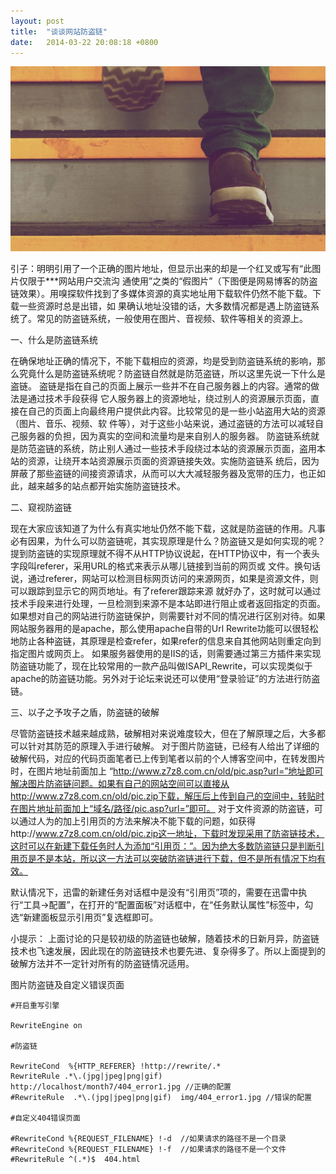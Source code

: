 ```yaml
---
layout: post
title:  "谈谈网站防盗链"
date:   2014-03-22 20:08:18 +0800
---
```

<img src="/images/fulls/04.jpg" class="fit image"> 


引子：明明引用了一个正确的图片地址，但显示出来的却是一个红叉或写有“此图片仅限于***网站用户交流沟 通使用”之类的“假图片”（下图便是网易博客的防盗链效果）。用嗅探软件找到了多媒体资源的真实地址用下载软件仍然不能下载。下载一些资源时总是出错，如 果确认地址没错的话，大多数情况都是遇上防盗链系统了。常见的防盗链系统，一般使用在图片、音视频、软件等相关的资源上。

 一、什么是防盗链系统

在确保地址正确的情况下，不能下载相应的资源，均是受到防盗链系统的影响，那么究竟什么是防盗链系统呢？防盗链自然就是防范盗链，所以这里先说一下什么是盗链。
盗链是指在自己的页面上展示一些并不在自己服务器上的内容。通常的做法是通过技术手段获得 它人服务器上的资源地址，绕过别人的资源展示页面，直接在自己的页面上向最终用户提供此内容。比较常见的是一些小站盗用大站的资源（图片、音乐、视频、软 件等），对于这些小站来说，通过盗链的方法可以减轻自己服务器的负担，因为真实的空间和流量均是来自别人的服务器。
防盗链系统就是防范盗链的系统，防止别人通过一些技术手段绕过本站的资源展示页面，盗用本站的资源，让绕开本站资源展示页面的资源链接失效。实施防盗链系 统后，因为屏蔽了那些盗链的间接资源请求，从而可以大大减轻服务器及宽带的压力，也正如此，越来越多的站点都开始实施防盗链技术。

二、窥视防盗链

现在大家应该知道了为什么有真实地址仍然不能下载，这就是防盗链的作用。凡事必有因果，为什么可以防盗链呢，其实现原理是什么？防盗链又是如何实现的呢？
提到防盗链的实现原理就不得不从HTTP协议说起，在HTTP协议中，有一个表头字段叫referer，采用URL的格式来表示从哪儿链接到当前的网页或 文件。换句话说，通过referer，网站可以检测目标网页访问的来源网页，如果是资源文件，则可以跟踪到显示它的网页地址。有了referer跟踪来源 就好办了，这时就可以通过技术手段来进行处理，一旦检测到来源不是本站即进行阻止或者返回指定的页面。
如果想对自己的网站进行防盗链保护，则需要针对不同的情况进行区别对待。如果网站服务器用的是apache，那么使用apache自带的Url Rewrite功能可以很轻松地防止各种盗链，其原理是检查refer，如果refer的信息来自其他网站则重定向到指定图片或网页上。 
如果服务器使用的是IIS的话，则需要通过第三方插件来实现防盗链功能了，现在比较常用的一款产品叫做ISAPI_Rewrite，可以实现类似于apache的防盗链功能。另外对于论坛来说还可以使用“登录验证”的方法进行防盗链。

三、以子之予攻子之盾，防盗链的破解

尽管防盗链技术越来越成熟，破解相对来说难度较大，但在了解原理之后，大多都可以针对其防范的原理入手进行破解。
对于图片防盗链，已经有人给出了详细的破解代码，对应的代码页面笔者已上传到笔者以前的个人博客空间中，在转发图片时，在图片地址前面加上 “http://www.z7z8.com.cn/old/pic.asp?url=”地址即可解决图片防盗链问题。如果有自己的网站空间可以直接从http://www.z7z8.com.cn/old/pic.zip下载，解压后上传到自己的空间中，转贴时在图片地址前面加上“域名/路径/pic.asp?url=”即可。
对于文件资源的防盗链，可以通过人为的加上引用页的方法来解决不能下载的问题，如获得http://www.z7z8.com.cn/old/pic.zip这一地址，下载时发现采用了防盗链技术，这时可以在新建下载任务时人为添加“引用页：”。因为绝大多数防盗链只是判断引用页是不是本站，所以这一方法可以突破防盗链进行下载，但不是所有情况下均有效。

默认情况下，迅雷的新建任务对话框中是没有“引用页”项的，需要在迅雷中执行“工具→配置”，在打开的“配置面板”对话框中，在“任务默认属性”标签中，勾选“新建面板显示引用页”复选框即可。

小提示：
上面讨论的只是较初级的防盗链也破解，随着技术的日新月异，防盗链技术也飞速发展，因此现在的防盗链技术也要先进、复杂得多了。所以上面提到的破解方法并不一定针对所有的防盗链情况适用。

图片防盗链及自定义错误页面

	#开启重写引擎
	
	RewriteEngine on

	#防盗链

	RewriteCond  %{HTTP_REFERER} !http://rewrite/.*
	RewriteRule .*\.(jpg|jpeg|png|gif)  http://localhost/month7/404_error1.jpg //正确的配置
	#RewriteRule  .*\.(jpg|jpeg|png|gif)  img/404_error1.jpg //错误的配置

	#自定义404错误页面

	#RewriteCond %{REQUEST_FILENAME} !-d  //如果请求的路径不是一个目录
	#RewriteCond %{REQUEST_FILENAME} !-f  //如果请求的路径不是一个文件
	#RewriteRule ^(.*)$  404.html